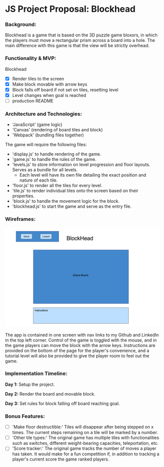 # JS Project Proposal: Blockhead

### Background:

Blockhead is a game that is based on the 3D puzzle game bloxors, in which the players must move a rectangular prism across a board into a hole. The main difference with this game is that the view will be strictly overhead.

### Functionality & MVP:

Blockhead

- [x] Render tiles to the screen
- [x] Make block movable with arrow keys
- [x] Block falls off board if not set on tiles, resetting level
- [x] Level changes when goal is reached
- [ ] production README

### Architecture and Technologies:

- 'JavaScript' (game logic)
- 'Canvas' (rendering of board tiles and block)
- 'Webpack' (bundling files together)

The game will require the following files:

- 'display.js' to handle rendering of the game.
- 'game.js' to handle the rules of the game.
- 'levels.js' to store information on level progression and floor layouts. Serves as a bundle for all levels.
  + Each level will have its own file detailing the exact position and nature of each tile.
- 'floor.js' to render all the tiles for every level.
- 'tile.js' to render individual tiles onto the screen based on their properties.
- 'block.js' to handle the movement logic for the block.
- 'blockhead.js' to start the game and serve as the entry file.

### Wireframes:

![wireframe](./assets/Images/BlockHead.png)

The app is contained in one screen with nav links to my Github and LinkedIn in the top left corner. Control of the game is toggled with the mouse, and in the game players can move the block with the arrow keys. Instructions are provided on the bottom of the page for the player's convenience, and a tutorial level will also be provided to give the player room to feel out the game.

### Implementation Timeline:

**Day 1:** Setup the project.

**Day 2:** Render the board and movable block.

**Day 3:** Set rules for block falling off board reaching goal.

### Bonus Features:

- [ ] 'Make floor destructible:' Tiles will disappear after being stepped on x times. The current steps remaining on a tile will be marked by a number.
- [ ] 'Other tile types:' The original game has multiple tiles with functionalities such as switches, different weight-bearing capacities, teleportation, etc.
- [ ] 'Score tracker:' The original game tracks the number of moves a player has taken. It would make for a fun competition if, in addition to tracking a player's current score the game ranked players.

